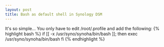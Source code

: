 ```yaml
---
layout: post
title: Bash as default shell in Synology DSM
---
```


It's so simple... You only have to edit /root/.profile and add the following:
{% highlight bash %}
if [[ -x /usr/syno/synoha/bin/bash ]]; then
        exec /usr/syno/synoha/bin/bash
fi
{% endhighlight %}